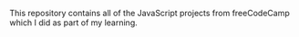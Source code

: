 This repository contains all of the JavaScript projects from freeCodeCamp which I did as part of my learning.
